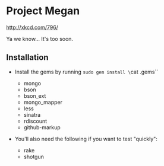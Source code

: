 # Project Megan

<http://xkcd.com/796/>

Ya we know... It's too soon.

## Installation

 * Install the gems by running `sudo gem install \`cat .gems\``

   * mongo
   * bson
   * bson_ext
   * mongo_mapper
   * less
   * sinatra
   * rdiscount
   * github-markup

 * You'll also need the following if you want to test "quickly":
   * rake
   * shotgun

